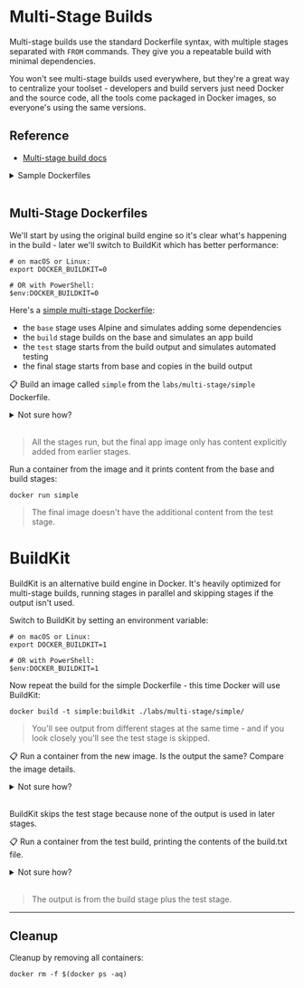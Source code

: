 # Multi-Stage Builds

Multi-stage builds use the standard Dockerfile syntax, with multiple stages separated with `FROM` commands. They give you a repeatable build with minimal dependencies.

You won't see multi-stage builds used everywhere, but they're a great way to centralize your toolset - developers and build servers just need Docker and the source code, all the tools come packaged in Docker images, so everyone's using the same versions.

## Reference

- [Multi-stage build docs](https://docs.docker.com/develop/develop-images/multistage-build/)

<details>
  <summary>Sample Dockerfiles</summary>

It's the standard `docker build` command for multi-stage builds. The Dockerfile syntax uses multiple `FROM` instructions; the patterns are the same for all languages, but the individual details are specific.

These are samples in the major languages:

Java app using Maven build
```
FROM maven:3.6.3-jdk-11 AS builder

WORKDIR /usr/src/api
COPY pom.xml .
RUN mvn -B dependency:go-offline

COPY . .
RUN mvn package

# app
FROM openjdk:11.0.11-jre-slim-buster

WORKDIR /app
COPY --from=builder /usr/src/api/target/products-api-0.1.0.jar .

EXPOSE 80
ENTRYPOINT ["java", "-jar", "/app/products-api-0.1.0.jar"]

ENV JRE_VERSION="11.0.11" \
    APP_VERSION="0.3.0"
```

Go application using Go modules
```
FROM golang:1.16.13-alpine AS builder

WORKDIR /go/banking
COPY banking/src/. .

RUN chmod +x build.sh  && ./build.sh

FROM alpine:3.14

ENV SERVER_ADDRESS=0.0.0.0 \
    SERVER_PORT=8000 \
    DB_USER=root \
    DB_PASSWD=student \
    DB_ADDR=customers-db \
    DB_PORT=3306 \
    DB_NAME=banking \
    AUTH_ENABLED=0

EXPOSE 8000

WORKDIR /app
COPY --from=builder /server .
CMD ["/app/server"]
```
</details><br/>

## Multi-Stage Dockerfiles

We'll start by using the original build engine so it's clear what's happening in the build - later we'll switch to BuildKit which has better performance:

```
# on macOS or Linux:
export DOCKER_BUILDKIT=0

# OR with PowerShell:
$env:DOCKER_BUILDKIT=0
```

Here's a [simple multi-stage Dockerfile](./simple/Dockerfile):

- the `base` stage uses Alpine and simulates adding some dependencies
- the `build` stage builds on the base and simulates an app build
- the `test` stage starts from the build output and simulates automated testing
- the final stage starts from base and copies in the build output

📋 Build an image called `simple` from the `labs/multi-stage/simple` Dockerfile.

<details>
  <summary>Not sure how?</summary>

```
# just a normal build:
docker build -t simple ./labs/multi-stage/simple/
```

</details><br/>

> All the stages run, but the final app image only has content explicitly added from earlier stages.

Run a container from the image and it prints content from the base and build stages:

```
docker run simple
```

> The final image doesn't have the additional content from the test stage.

# BuildKit

BuildKit is an alternative build engine in Docker. It's heavily optimized for multi-stage builds, running stages in parallel and skipping stages if the output isn't used.

Switch to BuildKit by setting an environment variable:

```
# on macOS or Linux:
export DOCKER_BUILDKIT=1

# OR with PowerShell: 
$env:DOCKER_BUILDKIT=1
```

Now repeat the build for the simple Dockerfile - this time Docker will use BuildKit:

```
docker build -t simple:buildkit ./labs/multi-stage/simple/
```

> You'll see output from different stages at the same time - and if you look closely you'll see the test stage is skipped.

📋 Run a container from the new image. Is the output the same? Compare the image details.

<details>
  <summary>Not sure how?</summary>

```
# run a container - the output is the same:
docker run simple:buildkit

# list images - they're the same size but not the same image:
docker image ls simple
```

</details><br/>

BuildKit skips the test stage because none of the output is used in later stages. 

📋 Run a container from the test build, printing the contents of the build.txt file.

<details>
  <summary>Not sure how?</summary>

```
# no output here - the test stage has no CMD instruction
docker run simple:test

# run the cat command to see the output
docker run simple:test cat /build.txt
```

</details><br/>

> The output is from the build stage plus the test stage.

___
## Cleanup

Cleanup by removing all containers:

```
docker rm -f $(docker ps -aq)
```